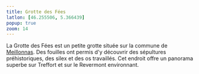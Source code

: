 ```yaml
---
title: Grotte des Fées
latlon: [46.255506, 5.366439]
popup: true
zoom: 14
---
```


La Grotte des Fées est un petite grotte située sur la commune de
[Meillonnas](/tags/meillonnas/). Des fouilles ont permis d'y découvrir des
sépultures préhistoriques, des silex et des os travaillés. Cet endroit offre un
panorama superbe sur Treffort et sur le Revermont environnant.
